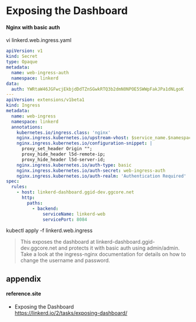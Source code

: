 # Exposing the Dashboard

#### Nginx with basic auth

vi linkerd.web.ingress.yaml
```yaml
apiVersion: v1
kind: Secret
type: Opaque
metadata:
  name: web-ingress-auth
  namespace: linkerd
data:
  auth: YWRtaW46JGFwcjEkbjdDdTZnSGwkRTQ3b2dmN0NPOE5SWWpFakJPa1dNLgoK
---
apiVersion: extensions/v1beta1
kind: Ingress
metadata:
  name: web-ingress
  namespace: linkerd
  annotations:
    kubernetes.io/ingress.class: 'nginx'
    nginx.ingress.kubernetes.io/upstream-vhost: $service_name.$namespace.svc.cluster.local:8084
    nginx.ingress.kubernetes.io/configuration-snippet: |
      proxy_set_header Origin "";
      proxy_hide_header l5d-remote-ip;
      proxy_hide_header l5d-server-id;
    nginx.ingress.kubernetes.io/auth-type: basic
    nginx.ingress.kubernetes.io/auth-secret: web-ingress-auth
    nginx.ingress.kubernetes.io/auth-realm: 'Authentication Required'
spec:
  rules:
    - host: linkerd-dashboard.ggid-dev.ggcore.net
      http:
        paths:
          - backend:
              serviceName: linkerd-web
              servicePort: 8084
```
kubectl apply -f linkerd.web.ingress  

> This exposes the dashboard at linkerd-dashboard.ggid-dev.ggcore.net and protects it with basic auth using admin/admin. Take a look at the ingress-nginx documentation for details on how to change the username and password.  


## appendix

#### reference.site

* Exposing the Dashboard  
https://linkerd.io/2/tasks/exposing-dashboard/  
